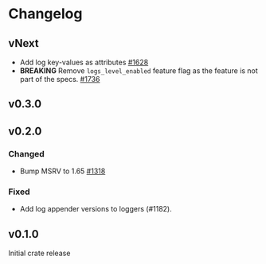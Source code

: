 # Changelog

## vNext

- Add log key-values as attributes [#1628](https://github.com/open-telemetry/opentelemetry-rust/pull/1628)
- **BREAKING** Remove `logs_level_enabled` feature flag as the feature is not part of the specs. [#1736](https://github.com/open-telemetry/opentelemetry-rust/pull/1736/files)

## v0.3.0

## v0.2.0

### Changed

- Bump MSRV to 1.65 [#1318](https://github.com/open-telemetry/opentelemetry-rust/pull/1318)

### Fixed

- Add log appender versions to loggers (#1182).

## v0.1.0

Initial crate release
